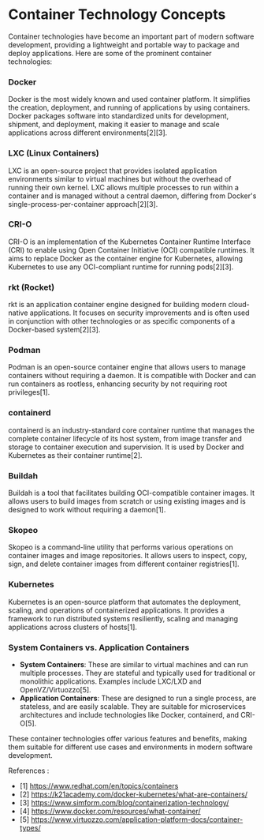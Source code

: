 # Container Technology Concepts

Container technologies have become an important part of modern software development, providing a lightweight and portable way to package and deploy applications. Here are some of the prominent container technologies:

### Docker
Docker is the most widely known and used container platform. It simplifies the creation, deployment, and running of applications by using containers. Docker packages software into standardized units for development, shipment, and deployment, making it easier to manage and scale applications across different environments[2][3].

### LXC (Linux Containers)
LXC is an open-source project that provides isolated application environments similar to virtual machines but without the overhead of running their own kernel. LXC allows multiple processes to run within a container and is managed without a central daemon, differing from Docker's single-process-per-container approach[2][3].

### CRI-O
CRI-O is an implementation of the Kubernetes Container Runtime Interface (CRI) to enable using Open Container Initiative (OCI) compatible runtimes. It aims to replace Docker as the container engine for Kubernetes, allowing Kubernetes to use any OCI-compliant runtime for running pods[2][3].

### rkt (Rocket)
rkt is an application container engine designed for building modern cloud-native applications. It focuses on security improvements and is often used in conjunction with other technologies or as specific components of a Docker-based system[2][3].

### Podman
Podman is an open-source container engine that allows users to manage containers without requiring a daemon. It is compatible with Docker and can run containers as rootless, enhancing security by not requiring root privileges[1].

### containerd
containerd is an industry-standard core container runtime that manages the complete container lifecycle of its host system, from image transfer and storage to container execution and supervision. It is used by Docker and Kubernetes as their container runtime[2].

### Buildah
Buildah is a tool that facilitates building OCI-compatible container images. It allows users to build images from scratch or using existing images and is designed to work without requiring a daemon[1].

### Skopeo
Skopeo is a command-line utility that performs various operations on container images and image repositories. It allows users to inspect, copy, sign, and delete container images from different container registries[1].

### Kubernetes
Kubernetes is an open-source platform that automates the deployment, scaling, and operations of containerized applications. It provides a framework to run distributed systems resiliently, scaling and managing applications across clusters of hosts[1].

### System Containers vs. Application Containers
- **System Containers**: These are similar to virtual machines and can run multiple processes. They are stateful and typically used for traditional or monolithic applications. Examples include LXC/LXD and OpenVZ/Virtuozzo[5].
- **Application Containers**: These are designed to run a single process, are stateless, and are easily scalable. They are suitable for microservices architectures and include technologies like Docker, containerd, and CRI-O[5].

These container technologies offer various features and benefits, making them suitable for different use cases and environments in modern software development.

References :
- [1] https://www.redhat.com/en/topics/containers
- [2] https://k21academy.com/docker-kubernetes/what-are-containers/
- [3] https://www.simform.com/blog/containerization-technology/
- [4] https://www.docker.com/resources/what-container/
- [5] https://www.virtuozzo.com/application-platform-docs/container-types/
